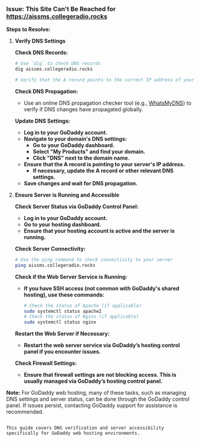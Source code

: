 
### Issue: This Site Can't Be Reached for https://aissms.collegeradio.rocks

**Steps to Resolve:**

1. **Verify DNS Settings**

   **Check DNS Records:**

   ```bash
   # Use `dig` to check DNS records
   dig aissms.collegeradio.rocks

   # Verify that the A record points to the correct IP address of your server
   ```

   **Check DNS Propagation:**

   - Use an online DNS propagation checker tool (e.g., [WhatsMyDNS](https://www.whatsmydns.net/)) to verify if DNS changes have propagated globally.

   **Update DNS Settings:**

   - **Log in to your GoDaddy account.**
   - **Navigate to your domain's DNS settings:**
     - **Go to your GoDaddy dashboard.**
     - **Select "My Products" and find your domain.**
     - **Click "DNS" next to the domain name.**
   - **Ensure that the A record is pointing to your server's IP address.**
     - **If necessary, update the A record or other relevant DNS settings.**
   - **Save changes and wait for DNS propagation.**

2. **Ensure Server is Running and Accessible**

   **Check Server Status via GoDaddy Control Panel:**

   - **Log in to your GoDaddy account.**
   - **Go to your hosting dashboard.**
   - **Ensure that your hosting account is active and the server is running.**

   **Check Server Connectivity:**

   ```bash
   # Use the ping command to check connectivity to your server
   ping aissms.collegeradio.rocks
   ```

   **Check if the Web Server Service is Running:**

   - **If you have SSH access (not common with GoDaddy's shared hosting), use these commands:**
     ```bash
     # Check the status of Apache (if applicable)
     sudo systemctl status apache2
     # Check the status of Nginx (if applicable)
     sudo systemctl status nginx
     ```

   **Restart the Web Server if Necessary:**

   - **Restart the web server service via GoDaddy’s hosting control panel if you encounter issues.**

   **Check Firewall Settings:**

   - **Ensure that firewall settings are not blocking access. This is usually managed via GoDaddy’s hosting control panel.**

**Note:** For GoDaddy web hosting, many of these tasks, such as managing DNS settings and server status, can be done through the GoDaddy control panel. If issues persist, contacting GoDaddy support for assistance is recommended.
```

This guide covers DNS verification and server accessibility specifically for GoDaddy web hosting environments.
